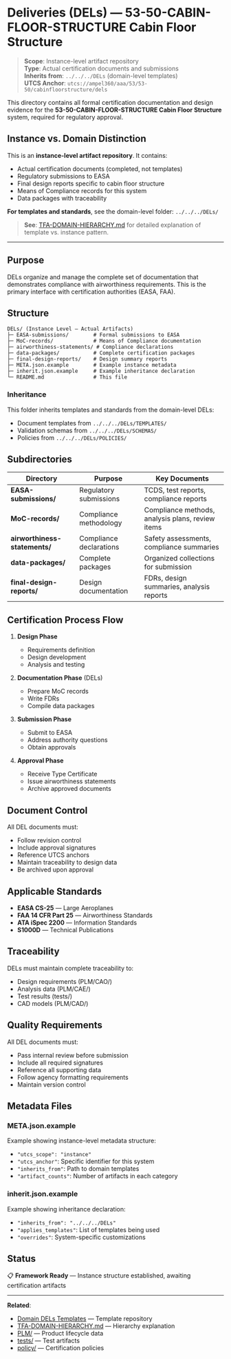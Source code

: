 # Deliveries (DELs) — 53-50-CABIN-FLOOR-STRUCTURE Cabin Floor Structure

> **Scope**: Instance-level artifact repository  
> **Type**: Actual certification documents and submissions  
> **Inherits from**: `../../../DELs` (domain-level templates)  
> **UTCS Anchor**: `utcs://ampel360/aaa/53/53-50/cabinfloorstructure/dels`

This directory contains all formal certification documentation and design evidence for the **53-50-CABIN-FLOOR-STRUCTURE Cabin Floor Structure** system, required for regulatory approval.

## Instance vs. Domain Distinction

This is an **instance-level artifact repository**. It contains:
- Actual certification documents (completed, not templates)
- Regulatory submissions to EASA
- Final design reports specific to cabin floor structure
- Means of Compliance records for this system
- Data packages with traceability

**For templates and standards**, see the domain-level folder: `../../../DELs/`

> **See**: [TFA-DOMAIN-HIERARCHY.md](../../../../TFA-DOMAIN-HIERARCHY.md) for detailed explanation of template vs. instance pattern.

---

## Purpose

DELs organize and manage the complete set of documentation that demonstrates compliance with airworthiness requirements. This is the primary interface with certification authorities (EASA, FAA).

## Structure

```
DELs/ (Instance Level — Actual Artifacts)
├─ EASA-submissions/        # Formal submissions to EASA
├─ MoC-records/             # Means of Compliance documentation
├─ airworthiness-statements/ # Compliance declarations
├─ data-packages/           # Complete certification packages
├─ final-design-reports/    # Design summary reports
├─ META.json.example        # Example instance metadata
├─ inherit.json.example     # Example inheritance declaration
└─ README.md                # This file
```

### Inheritance

This folder inherits templates and standards from the domain-level DELs:
- Document templates from `../../../DELs/TEMPLATES/`
- Validation schemas from `../../../DELs/SCHEMAS/`
- Policies from `../../../DELs/POLICIES/`

## Subdirectories

| Directory | Purpose | Key Documents |
|-----------|---------|---------------|
| **EASA-submissions/** | Regulatory submissions | TCDS, test reports, compliance reports |
| **MoC-records/** | Compliance methodology | Compliance methods, analysis plans, review items |
| **airworthiness-statements/** | Compliance declarations | Safety assessments, compliance summaries |
| **data-packages/** | Complete packages | Organized collections for submission |
| **final-design-reports/** | Design documentation | FDRs, design summaries, analysis reports |

## Certification Process Flow

1. **Design Phase**
   - Requirements definition
   - Design development
   - Analysis and testing

2. **Documentation Phase** (DELs)
   - Prepare MoC records
   - Write FDRs
   - Compile data packages

3. **Submission Phase**
   - Submit to EASA
   - Address authority questions
   - Obtain approvals

4. **Approval Phase**
   - Receive Type Certificate
   - Issue airworthiness statements
   - Archive approved documents

## Document Control

All DEL documents must:
- Follow revision control
- Include approval signatures
- Reference UTCS anchors
- Maintain traceability to design data
- Be archived upon approval

## Applicable Standards

- **EASA CS-25** — Large Aeroplanes
- **FAA 14 CFR Part 25** — Airworthiness Standards
- **ATA iSpec 2200** — Information Standards
- **S1000D** — Technical Publications

## Traceability

DELs must maintain complete traceability to:
- Design requirements (PLM/CAO/)
- Analysis data (PLM/CAE/)
- Test results (tests/)
- CAD models (PLM/CAD/)

## Quality Requirements

All DEL documents must:
- Pass internal review before submission
- Include all required signatures
- Reference all supporting data
- Follow agency formatting requirements
- Maintain version control

## Metadata Files

### META.json.example
Example showing instance-level metadata structure:
- `"utcs_scope": "instance"`
- `"utcs_anchor"`: Specific identifier for this system
- `"inherits_from"`: Path to domain templates
- `"artifact_counts"`: Number of artifacts in each category

### inherit.json.example
Example showing inheritance declaration:
- `"inherits_from": "../../../DELs"`
- `"applies_templates"`: List of templates being used
- `"overrides"`: System-specific customizations

## Status

📋 **Framework Ready** — Instance structure established, awaiting certification artifacts

---

**Related**:
- [Domain DELs Templates](../../../DELs/) — Template repository
- [TFA-DOMAIN-HIERARCHY.md](../../../../TFA-DOMAIN-HIERARCHY.md) — Hierarchy explanation
- [PLM/](../PLM/) — Product lifecycle data
- [tests/](../tests/) — Test artifacts
- [policy/](../policy/) — Certification policies
